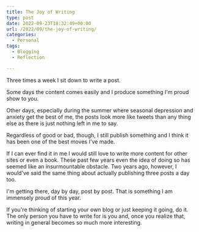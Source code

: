 ```yaml
---
title: The Joy of Writing
type: post
date: 2022-09-23T18:32:49+00:00
url: /2022/09/the-joy-of-writing/
categories:
  - Personal
tags:
  - Blogging
  - Reflection

---
```

Three times a week I sit down to write a post.

Some days the content comes easily and I produce something I'm proud show to you.

Other days, especially during the summer where seasonal depression and anxiety get the best of me, the posts look more like tweets than any thing else as there is just nothing left in me to say.

Regardless of good or bad, though, I still publish something and I think it has been one of the best moves I've made.

If I can ever find it in me I would still love to write more content for other sites or even a book. These past few years even the idea of doing so has seemed like an insurmountable obstacle. Two years ago, however, I would've said the same thing about actually publishing three posts a day too.

I'm getting there, day by day, post by post. That is something I am immensely proud of this year.

If you're thinking of starting your own blog or just keeping it going, do it. The only person you have to write for is you and, once you realize that, writing in general becomes so much more interesting.